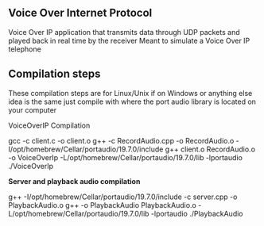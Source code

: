 ## Voice Over Internet Protocol

Voice Over IP application that transmits data through UDP packets and played back in real time by the receiver
Meant to simulate a Voice Over IP telephone

## Compilation steps

These compilation steps are for Linux/Unix if on Windows or anything else idea is the same just compile with where the port audio library is located on your computer

VoiceOverIP Compilation

gcc -c client.c -o client.o
g++ -c RecordAudio.cpp -o RecordAudio.o -I/opt/homebrew/Cellar/portaudio/19.7.0/include
g++ client.o RecordAudio.o -o VoiceOverIp -L/opt/homebrew/Cellar/portaudio/19.7.0/lib -lportaudio
./VoiceOverIp

**Server and playback audio compilation**

g++ -I/opt/homebrew/Cellar/portaudio/19.7.0/include -c server.cpp -o PlaybackAudio.o
g++ -o PlaybackAudio PlaybackAudio.o -L/opt/homebrew/Cellar/portaudio/19.7.0/lib -lportaudio
./PlaybackAudio
